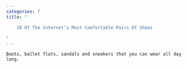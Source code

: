 ```yaml
---
categories: f
title: "

    28 Of The Internet’s Most Comfortable Pairs Of Shoes

"
---
```



    Boots, ballet flats, sandals and sneakers that you can wear all day long.

